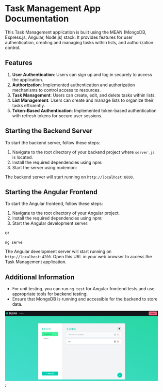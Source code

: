 # Task Management App Documentation

This Task Management application is built using the MEAN (MongoDB, Express.js, Angular, Node.js) stack. It provides features for user authentication, creating and managing tasks within lists, and authorization control.


## Features

1. **User Authentication**: Users can sign up and log in securely to access the application.
2. **Authorization**: Implemented authentication and authorization mechanisms to control access to resources.
3. **Task Management**: Users can create, edit, and delete tasks within lists.
4. **List Management**: Users can create and manage lists to organize their tasks efficiently.
5. **Token-Based Authentication**: Implemented token-based authentication with refresh tokens for secure user sessions.

## Starting the Backend Server

To start the backend server, follow these steps:

1. Navigate to the root directory of your backend project where `server.js` is located.
2. Install the required dependencies using npm:
3. Start the server using nodemon:


The backend server will start running on `http://localhost:8000`.

## Starting the Angular Frontend

To start the Angular frontend, follow these steps:

1. Navigate to the root directory of your Angular project.
2. Install the required dependencies using npm:
3. Start the Angular development server:

or

`ng serve`

The Angular development server will start running on `http://localhost:4200`. Open this URL in your web browser to access the Task Management application.

## Additional Information

- For unit testing, you can run `ng test` for Angular frontend tests and use appropriate tools for backend testing.
- Ensure that MongoDB is running and accessible for the backend to store data.


![Task Management App Preview](./src/assets/Preview.png);